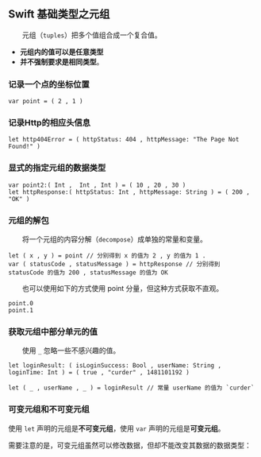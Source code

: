 ## Swift 基础类型之元组
　　元组（`tuples`）把多个值组合成一个复合值。
  * **元组内的值可以是任意类型**
  * **并不强制要求是相同类型**。

### 记录一个点的坐标位置
```
var point = ( 2 , 1 )
```

### 记录Http的相应头信息
```
let http404Error = ( httpStatus: 404 , httpMessage: "The Page Not Found!" )
```

### 显式的指定元组的数据类型
```
var point2:( Int ,  Int , Int ) = ( 10 , 20 , 30 )
let httpResponse:( httpStatus: Int , httpMessage: String ) = ( 200 , "OK" )
```

### 元组的解包
　　将一个元组的内容分解（`decompose`）成单独的常量和变量。
```
let ( x , y ) = point // 分别得到 x 的值为 2 , y 的值为 1 .
var ( statusCode , statusMessage ) = httpResponse // 分别得到 statusCode 的值为 200 , statusMessage 的值为 OK
```
　　也可以使用如下的方式使用 point 分量，但这种方式获取不直观。
```
point.0
point.1
```

### 获取元组中部分单元的值
　　使用 `_` 忽略一些不感兴趣的值。
```
let loginResult: ( isLoginSuccess: Bool , userName: String , loginTime: Int ) = ( true , "curder" , 1481101192 )

let ( _ , userName , _ ) = loginResult // 常量 userName 的值为 `curder`
```

### 可变元组和不可变元组
使用 `let` 声明的元组是**不可变元组**，使用 `var` 声明的元组是**可变元组**。



需要注意的是，可变元组虽然可以修改数据，但却不能改变其数据的数据类型：



